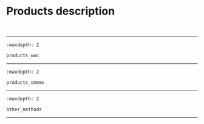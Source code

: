 # Products description


<span> </br> </span>

--- 


```{toctree}
:maxdepth: 2

products_woc
```

--- 


```{toctree}
:maxdepth: 2

products_cmems
```

--- 


```{toctree}
:maxdepth: 2

other_methods
```

--- 


<span> </br> </span>


